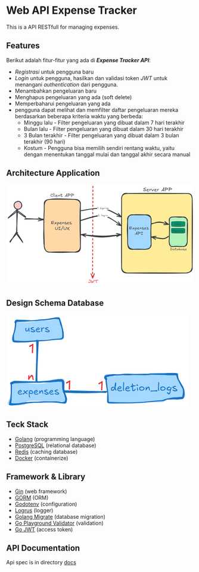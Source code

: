 # Web API Expense Tracker #
This is a API RESTfull for managing expenses.

## Features
Berikut adalah fitur-fitur yang ada di **_Expense Tracker API_**:
- _Registrasi_ untuk pengguna  baru
- _Login_ untuk pengguna, hasilkan dan validasi token _JWT_ untuk menangani _authentication_ dari pengguna.
- Menambahkan pengeluaran baru
- Menghapus pengeluaran yang ada (soft delete)
- Memperbaharui pengeluaran yang ada
- pengguna dapat melihat dan memfilter daftar pengeluaran mereka berdasarkan beberapa kriteria waktu yang berbeda:
    - Minggu lalu - Filter pengeluaran yang dibuat dalam 7 hari terakhir
    - Bulan lalu - Filter pengeluaran yang dibuat dalam 30 hari terakhir
    - 3 Bulan terakhir - Filter pengeluaran yang dibuat dalam 3 bulan terakhir (90 hari)
    - Kostum - Pengguna bisa memilih sendiri rentang waktu, yaitu dengan menentukan tanggal mulai dan tanggal akhir secara manual


## Architecture Application
<img src="./docs/architecture-application.png">

## Design Schema Database
![skema database](./docs/skema-database.png)

## Teck Stack
- [Golang](https://go.dev/) (programming language)
- [PostgreSQL](https://www.postgresql.org/docs/) (relational database)
- [Redis](https://redis.io/docs/latest/develop/) (caching database)
- [Docker](https://www.docker.com/) (containerize)

## Framework & Library
- [Gin](https://gin-gonic.com/) (web framework)
- [GORM](https://gorm.io/docs/index.html) (ORM)
- [Godotenv](https://github.com/joho/godotenv) (configuration)
- [Logrus](https://github.com/sirupsen/logrus) (logger)
- [Golang Migrate](https://github.com/golang-migrate/migrate) (database migration)
- [Go Playground Validator](https://github.com/go-playground/validator) (validation)
- [Go JWT](https://github.com/golang-jwt/jwt) (access token)


## API Documentation
Api spec is in directory [docs](./docs)
